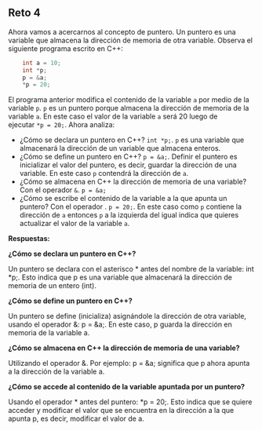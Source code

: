 ## Reto 4

Ahora vamos a acercarnos al concepto de puntero. Un puntero es una variable que almacena la dirección de memoria de otra variable. Observa el siguiente programa escrito en C++:
    
```cpp
    int a = 10;
    int *p;
    p = &a;
    *p = 20;
```

El programa anterior modifica el contenido de la variable `a` por medio de la variable `p`. `p` es un puntero porque almacena la dirección de memoria de la variable `a`. En este caso el valor de la variable `a` será 20 luego de ejecutar `*p = 20;`. Ahora analiza:
    
- ¿Cómo se declara un puntero en C++? `int *p;`. `p` es una variable que almacenará la dirección de un variable que almacena enteros.
- ¿Cómo se define un puntero en C++? `p = &a;`. Definir el puntero es inicializar el valor del puntero, es decir, guardar la dirección de una variable. En este caso `p` contendrá la dirección de `a`.
- ¿Cómo se almacena en C++ la dirección de memoria de una variable? Con el operador `&`. `p = &a;`
- ¿Cómo se escribe el contenido de la variable a la que apunta un puntero? Con el operador . `p = 20;`. En este caso como `p` contiene la dirección de `a` entonces `p` a la izquierda del igual indica que quieres actualizar el valor de la variable `a`.

**Respuestas:**

**¿Cómo se declara un puntero en C++?**

Un puntero se declara con el asterisco * antes del nombre de la variable: int *p;. Esto indica que p es una variable que almacenará la dirección de memoria de un entero (int).

**¿Cómo se define un puntero en C++?**

Un puntero se define (inicializa) asignándole la dirección de otra variable, usando el operador &: p = &a;. En este caso, p guarda la dirección en memoria de la variable a.

**¿Cómo se almacena en C++ la dirección de memoria de una variable?**

Utilizando el operador &. Por ejemplo: p = &a; significa que p ahora apunta a la dirección de la variable a.

**¿Cómo se accede al contenido de la variable apuntada por un puntero?**

Usando el operador * antes del puntero: *p = 20;. Esto indica que se quiere acceder y modificar el valor que se encuentra en la dirección a la que apunta p, es decir, modificar el valor de a.